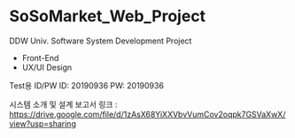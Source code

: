 # SoSoMarket_Web_Project
DDW Univ. Software System Development Project
- Front-End
- UX/UI Design

Test용 ID/PW ID: 20190936 PW: 20190936

시스템 소개 및 설계 보고서 링크 : https://drive.google.com/file/d/1zAsX68YiXXVbvVumCov2oqpk7GSVaXwX/view?usp=sharing
